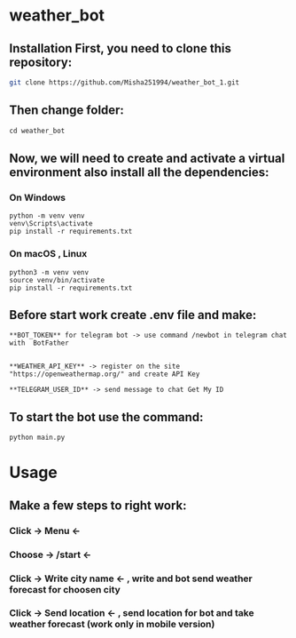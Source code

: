 # weather_bot

## Installation First, you need to clone this repository:
```bash
git clone https://github.com/Misha251994/weather_bot_1.git
```
## Then change folder:
```python
cd weather_bot
```
## Now, we will need to create and activate  a virtual environment also install all the dependencies:
### On Windows
```
python -m venv venv
venv\Scripts\activate
pip install -r requirements.txt
```
### On macOS , Linux
```commandline
python3 -m venv venv
source venv/bin/activate
pip install -r requirements.txt
```
## Before start work create .env file and make:
```commandline
**BOT_TOKEN** for telegram bot -> use command /newbot in telegram chat with  BotFather
 
```
 ```
 **WEATHER_API_KEY** -> register on the site "https://openweathermap.org/" and create API Key
 ```
```commandline
**TELEGRAM_USER_ID** -> send message to chat Get My ID
```

## To start the bot use the command:
```commandline
python main.py
```

# Usage
## Make a few steps to right work:
### Click -> Menu <-
### Choose -> /start <-
### Click -> Write city name <- , write and bot send weather forecast for choosen city
### Click -> Send location <- , send location for bot and take weather forecast (work only in mobile version)